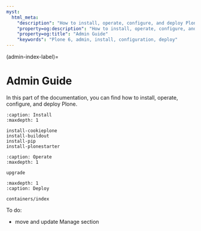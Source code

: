 ```yaml
---
myst:
  html_meta:
    "description": "How to install, operate, configure, and deploy Plone 6"
    "property=og:description": "How to install, operate, configure, and deploy Plone 6"
    "property=og:title": "Admin Guide"
    "keywords": "Plone 6, admin, install, configuration, deploy"
---
```


(admin-index-label)=

# Admin Guide

In this part of the documentation, you can find how to install, operate, configure, and deploy Plone.


```{toctree}
:caption: Install
:maxdepth: 1

install-cookieplone
install-buildout
install-pip
install-plonestarter
```

```{toctree}
:caption: Operate
:maxdepth: 1

upgrade
```

```{toctree}
:maxdepth: 1
:caption: Deploy

containers/index
```


To do:
- move and update Manage section
